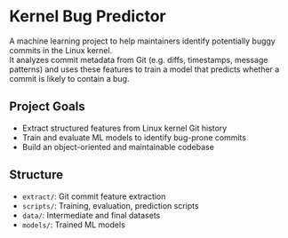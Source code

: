 # Kernel Bug Predictor

A machine learning project to help maintainers identify potentially buggy commits in the Linux kernel.  
It analyzes commit metadata from Git (e.g. diffs, timestamps, message patterns) and uses these features to train a model that predicts whether a commit is likely to contain a bug.

## Project Goals

- Extract structured features from Linux kernel Git history
- Train and evaluate ML models to identify bug-prone commits
- Build an object-oriented and maintainable codebase

## Structure

- `extract/`: Git commit feature extraction
- `scripts/`: Training, evaluation, prediction scripts
- `data/`: Intermediate and final datasets
- `models/`: Trained ML models

